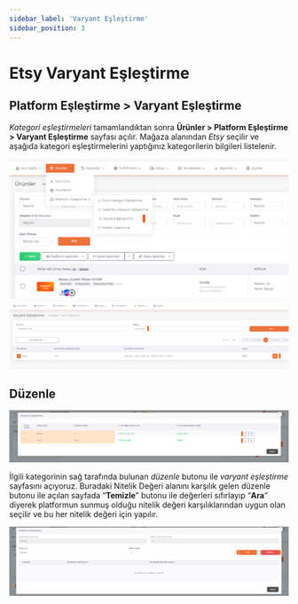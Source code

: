 ```yaml
---
sidebar_label: 'Varyant Eşleştirme'
sidebar_position: 3
---
```



# Etsy Varyant Eşleştirme 

## Platform Eşleştirme > Varyant Eşleştirme

*Kategori eşleştirmeleri* tamamlandıktan sonra **Ürünler > Platform Eşleştirme > Varyant Eşleştirme** sayfası açılır. Mağaza alanından *Etsy* seçilir ve aşağıda kategori eşleştirmelerini yaptığınız kategorilerin bilgileri listelenir. 

![EtsyVariantMatching](../etsy/img/EtsyVariantMatching.png)
![EtsyVariantMatchingEdit](../etsy/img/EtsyVariantMatchingEdit.png)


## Düzenle

![EtsyVariantMatchingEditQualification](../etsy/img/EtsyVariantMatchingEditQualification.png)

İlgili kategorinin sağ tarafında bulunan *düzenle* butonu ile *varyant eşleştirme* sayfasını açıyoruz. Buradaki Nitelik Değeri alanını karşılık gelen düzenle butonu ile açılan sayfada “**Temizle**” butonu ile değerleri sıfırlayıp “**Ara**” diyerek platformun sunmuş olduğu nitelik değeri karşılıklarından uygun olan seçilir ve bu her nitelik değeri için yapılır. 

![EtsyVariantMatchingEditQualificationSearch](../etsy/img/EtsyVariantMatchingEditQualificationSearch.png)



